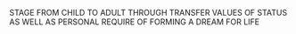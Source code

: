 STAGE FROM CHILD TO ADULT THROUGH TRANSFER VALUES OF STATUS AS WELL AS PERSONAL REQUIRE OF FORMING A DREAM FOR LIFE
